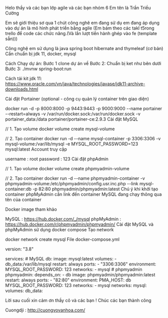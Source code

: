 Helo thầy và các bạn lớp agile và các bạn nhóm 6
Em tên là Trần Triều Cường


Em sẽ giới thiệu sơ qua 1 chút công nghê em đang sử dụ
em đang áp dụng vào dự án là mô hình phát triển bằng agile (Em bám theo các takl t5rong trello để code các chức năng.(Và lần lượt tiền hành ghép vào fe (template sẵn)))

Công nghệ em sử dụng là java spring boot hibernate and thymeleaf (cơ bản) 
Cần chuẩn bị jdk 11, docker, mysql 

Cách Chạy dự án: 
Bước 1 clone dự án về
Bước 2: Chuẩn bị ket như bên dưới
Bước 3: ./mvnw spring-boot:run


Cách tải kit 
jdk 11: https://www.oracle.com/vn/java/technologies/javase/jdk11-archive-downloads.html

Cài đặt Portainer (optional - công cụ quản lý container trên giao diện)

docker run -d -p 8000:8000 -p 9443:9443 -p 9000:9000 --name portainer --restart=always -v /var/run/docker.sock:/var/run/docker.sock -v portainer_data:/data portainer/portainer-ce:2.9.3
Cài đặt MySQL

// 1. Tạo volume
docker volume create mysql-volume

// 2. Tạo container
docker run -d --name mysql-container -p 3306:3306 -v mysql-volume:/var/lib/mysql -e MYSQL_ROOT_PASSWORD=123 mysql:latest
Account truy cập

username : root
password : 123
Cài đặt phpAdmin

// 1. Tạo volume
docker volume create phpmyadmin-volume

// 2. Tạo container
docker run -d --name phpmyadmin-container -v phpmyadmin-volume:/etc/phpmyadmin/config.usr.inc.php --link mysql-container:db -p 82:80 phpmyadmin/phpmyadmin:latest
Chú ý khi khởi tạo container phpMyAdmin cần link đến container MySQL đang chạy thông qua tên của container

Docker image tham khảo

MySQL : https://hub.docker.com/_/mysql
phpMyAdmin : https://hub.docker.com/r/phpmyadmin/phpmyadmin/
Cài đặt MySQL và phpMyAdmin sử dụng docker compose
Tạo network

docker network create mysql
File docker-compose.yml

version: "3.8"

services:
    # MySQL
    db:
        image: mysql:latest
        volumes:
            - db_data:/var/lib/mysql
        restart: always
        ports:
            - "3306:3306"
        environment:
            MYSQL_ROOT_PASSWORD: 123
        networks:
            - mysql
    # phpmyadmin
    phpmyadmin:
        depends_on:
            - db
        image: phpmyadmin/phpmyadmin:latest
        restart: always
        ports:
            - "82:80"
        environment:
            PMA_HOST: db
            MYSQL_ROOT_PASSWORD: 123
        networks:
            - mysql
networks:
    mysql:
volumes:
    db_data:




 Lời sau cuối xin cảm ơn thầy cô và các bạn ! Chúc các bạn thành công

  


Cuongdji : http://cuongvovanhoa.com/ 
